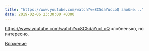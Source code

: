 ```yaml
---
title: "https://www.youtube.com/watch?v=8C5daYucLoQ злобне..."
date: 2019-02-06 23:30:00 +0300
---
```


https://www.youtube.com/watch?v=8C5daYucLoQ злобненько, но интересно.

[Вложение](https://vk.com/video41076938_456239346)
